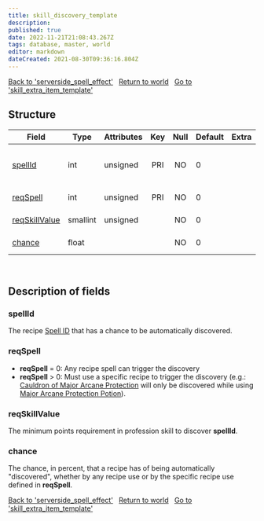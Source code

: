```yaml
---
title: skill_discovery_template
description:
published: true
date: 2022-11-21T21:08:43.267Z
tags: database, master, world
editor: markdown
dateCreated: 2021-08-30T09:36:16.804Z
---
```


<a href="https://trinitycore.info/en/database/master/world/serverside_spell_effect" class="mt-5 v-btn v-btn--depressed v-btn--flat v-btn--outlined theme--light v-size--default darkblue--text text--lighten-3"><span class="v-btn__content"><i aria-hidden="true" class="v-icon notranslate v-icon--left mdi mdi-arrow-left theme--light"></i><span>Back to 'serverside_spell_effect'</span></span></a>&nbsp;&nbsp;&nbsp;<a href="https://trinitycore.info/en/database/master/world/home" class="mt-5 v-btn v-btn--depressed v-btn--flat v-btn--outlined theme--light v-size--default darkblue--text text--lighten-3"><span class="v-btn__content"><i aria-hidden="true" class="v-icon notranslate v-icon--left mdi mdi-home-outline theme--light"></i><span>Return to world</span></span></a>&nbsp;&nbsp;&nbsp;<a href="https://trinitycore.info/en/database/master/world/skill_extra_item_template" class="mt-5 v-btn v-btn--depressed v-btn--flat v-btn--outlined theme--light v-size--default darkblue--text text--lighten-3"><span class="v-btn__content"><span>Go to 'skill_extra_item_template'</span><i aria-hidden="true" class="v-icon notranslate v-icon--right mdi mdi-arrow-right theme--light"></i></span></a>

## Structure

| Field | Type | Attributes | Key | Null | Default | Extra | Comment |
| --- | --- | --- | :---: | :---: | --- | --- | --- |
| [spellId](#spellid) | int | unsigned | PRI | NO | 0 |  | SpellId of the discoverable spell |
| [reqSpell](#reqspell) | int | unsigned | PRI | NO | 0 |  | spell requirement |
| [reqSkillValue](#reqskillvalue) | smallint | unsigned |  | NO | 0 |  | skill points requirement |
| [chance](#chance) | float |  |  | NO | 0 |  | chance to discover |
&nbsp;
## Description of fields

### spellId
The recipe [Spell ID](https://wago.tools/db2/spell) that has a chance to be automatically discovered.
&nbsp;

### reqSpell
* **reqSpell** = 0: Any recipe spell can trigger the discovery
* **reqSpell** > 0: Must use a specific recipe to trigger the discovery (e.g.: [Cauldron of Major Arcane Protection](aowow.trinitycore.info/?spell=41458) will only be discovered while using [Major Arcane Protection Potion](https://aowow.trinitycore.info/?spell=28575)).
&nbsp;

### reqSkillValue
The minimum points requirement in profession skill to discover **spellId**.
&nbsp;

### chance
The chance, in percent, that a recipe has of being automatically "discovered", whether by any recipe use or by the specific recipe use defined in **reqSpell**.
&nbsp;

<a href="https://trinitycore.info/en/database/master/world/serverside_spell_effect" class="mt-5 v-btn v-btn--depressed v-btn--flat v-btn--outlined theme--light v-size--default darkblue--text text--lighten-3"><span class="v-btn__content"><i aria-hidden="true" class="v-icon notranslate v-icon--left mdi mdi-arrow-left theme--light"></i><span>Back to 'serverside_spell_effect'</span></span></a>&nbsp;&nbsp;&nbsp;<a href="https://trinitycore.info/en/database/master/world/home" class="mt-5 v-btn v-btn--depressed v-btn--flat v-btn--outlined theme--light v-size--default darkblue--text text--lighten-3"><span class="v-btn__content"><i aria-hidden="true" class="v-icon notranslate v-icon--left mdi mdi-home-outline theme--light"></i><span>Return to world</span></span></a>&nbsp;&nbsp;&nbsp;<a href="https://trinitycore.info/en/database/master/world/skill_extra_item_template" class="mt-5 v-btn v-btn--depressed v-btn--flat v-btn--outlined theme--light v-size--default darkblue--text text--lighten-3"><span class="v-btn__content"><span>Go to 'skill_extra_item_template'</span><i aria-hidden="true" class="v-icon notranslate v-icon--right mdi mdi-arrow-right theme--light"></i></span></a>
